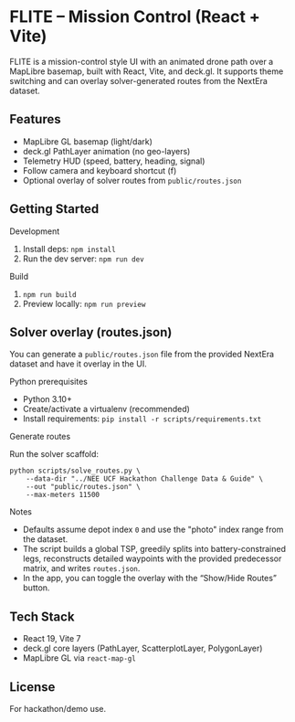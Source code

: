 # FLITE – Mission Control (React + Vite)

FLITE is a mission-control style UI with an animated drone path over a MapLibre basemap, built with React, Vite, and deck.gl. It supports theme switching and can overlay solver-generated routes from the NextEra dataset.

## Features

- MapLibre GL basemap (light/dark)
- deck.gl PathLayer animation (no geo-layers)
- Telemetry HUD (speed, battery, heading, signal)
- Follow camera and keyboard shortcut (f)
- Optional overlay of solver routes from `public/routes.json`

## Getting Started

Development

1. Install deps: `npm install`
2. Run the dev server: `npm run dev`

Build

1. `npm run build`
2. Preview locally: `npm run preview`

## Solver overlay (routes.json)

You can generate a `public/routes.json` file from the provided NextEra dataset and have it overlay in the UI.

Python prerequisites

- Python 3.10+
- Create/activate a virtualenv (recommended)
- Install requirements: `pip install -r scripts/requirements.txt`

Generate routes

Run the solver scaffold:

```
python scripts/solve_routes.py \
	--data-dir "../NEE UCF Hackathon Challenge Data & Guide" \
	--out "public/routes.json" \
	--max-meters 11500
```

Notes

- Defaults assume depot index `0` and use the "photo" index range from the dataset.
- The script builds a global TSP, greedily splits into battery-constrained legs, reconstructs detailed waypoints with the provided predecessor matrix, and writes `routes.json`.
- In the app, you can toggle the overlay with the “Show/Hide Routes” button.

## Tech Stack

- React 19, Vite 7
- deck.gl core layers (PathLayer, ScatterplotLayer, PolygonLayer)
- MapLibre GL via `react-map-gl`

## License

For hackathon/demo use.
